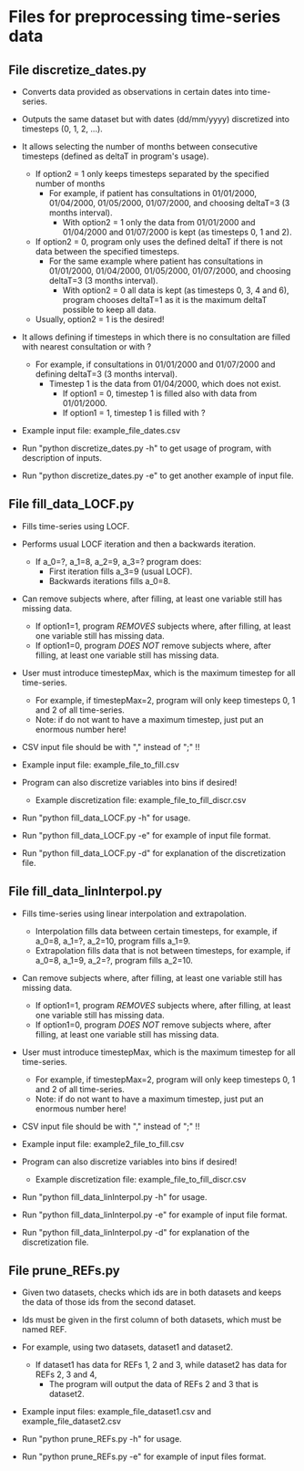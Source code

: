 # Files for preprocessing time-series data

## File discretize_dates.py

* Converts data provided as observations in certain dates into time-series.

* Outputs the same dataset but with dates (dd/mm/yyyy) discretized into timesteps (0, 1, 2, ...).

* It allows selecting the number of months between consecutive timesteps (defined as deltaT in program's usage).
  * If option2 = 1 only keeps timesteps separated by the specified number of months
    * For example, if patient has consultations in 01/01/2000, 01/04/2000, 01/05/2000, 01/07/2000, and choosing deltaT=3 (3 months interval).
      * With option2 = 1 only the data from 01/01/2000 and 01/04/2000 and 01/07/2000 is kept (as timesteps 0, 1 and 2).
  * If option2 = 0, program only uses the defined deltaT if there is not data between the specified timesteps.
    * For the same example where patient has consultations in 01/01/2000, 01/04/2000, 01/05/2000, 01/07/2000, and choosing deltaT=3 (3 months interval).
      * With option2 = 0 all data is kept (as timesteps 0, 3, 4 and 6), program chooses deltaT=1 as it is the maximum deltaT possible to keep all data.
  * Usually, option2 = 1 is the desired!

* It allows defining if timesteps in which there is no consultation are filled with nearest consultation or with ?
  * For example, if consultations in 01/01/2000 and 01/07/2000 and defining deltaT=3 (3 months interval).
    * Timestep 1 is the data from 01/04/2000, which does not exist.
      * If option1 = 0, timestep 1 is filled also with data from 01/01/2000.
      * If option1 = 1, timestep 1 is filled with ?

* Example input file: example_file_dates.csv

* Run "python discretize_dates.py -h" to get usage of program, with description of inputs.

* Run "python discretize_dates.py -e" to get another example of input file.

## File fill_data_LOCF.py

* Fills time-series using LOCF.

* Performs usual LOCF iteration and then a backwards iteration.
  * If a_0=?, a_1=8, a_2=9, a_3=? program does:
    * First iteration fills a_3=9 (usual LOCF).
    * Backwards iterations fills a_0=8.

* Can remove subjects where, after filling, at least one variable still has missing data.
  * If option1=1, program *REMOVES* subjects where, after filling, at least one variable still has missing data.
  * If option1=0, program *DOES NOT* remove subjects where, after filling, at least one variable still has missing data.

* User must introduce timestepMax, which is the maximum timestep for all time-series.
  * For example, if timestepMax=2, program will only keep timesteps 0, 1 and 2 of all time-series.
  * Note: if do not want to have a maximum timestep, just put an enormous number here!

* CSV input file should be with "," instead of ";" !!

* Example input file: example_file_to_fill.csv

* Program can also discretize variables into bins if desired!
  * Example discretization file: example_file_to_fill_discr.csv

* Run "python fill_data_LOCF.py -h" for usage.

* Run "python fill_data_LOCF.py -e" for example of input file format.

* Run "python fill_data_LOCF.py -d" for explanation of the discretization file.

## File fill_data_linInterpol.py

* Fills time-series using linear interpolation and extrapolation.
    * Interpolation fills data between certain timesteps, for example, if a_0=8, a_1=?, a_2=10, program fills a_1=9.
    * Extrapolation fills data that is not between timesteps, for example, if a_0=8, a_1=9, a_2=?, program fills a_2=10.

* Can remove subjects where, after filling, at least one variable still has missing data.
  * If option1=1, program *REMOVES* subjects where, after filling, at least one variable still has missing data.
  * If option1=0, program *DOES NOT* remove subjects where, after filling, at least one variable still has missing data.

* User must introduce timestepMax, which is the maximum timestep for all time-series.
  * For example, if timestepMax=2, program will only keep timesteps 0, 1 and 2 of all time-series.
  * Note: if do not want to have a maximum timestep, just put an enormous number here!

* CSV input file should be with "," instead of ";" !!

* Example input file: example2_file_to_fill.csv

* Program can also discretize variables into bins if desired!
  * Example discretization file: example_file_to_fill_discr.csv

* Run "python fill_data_linInterpol.py -h" for usage.

* Run "python fill_data_linInterpol.py -e" for example of input file format.

* Run "python fill_data_linInterpol.py -d" for explanation of the discretization file.

## File prune_REFs.py

* Given two datasets, checks which ids are in both datasets and keeps the data of those ids from the second dataset.

* Ids must be given in the first column of both datasets, which must be named REF.

* For example, using two datasets, dataset1 and dataset2.
  * If dataset1 has data for REFs 1, 2 and 3, while dataset2 has data for REFs 2, 3 and 4, 
    * The program will output the data of REFs 2 and 3 that is dataset2.

* Example input files: example_file_dataset1.csv and example_file_dataset2.csv

* Run "python prune_REFs.py -h" for usage.

* Run "python prune_REFs.py -e" for example of input files format.